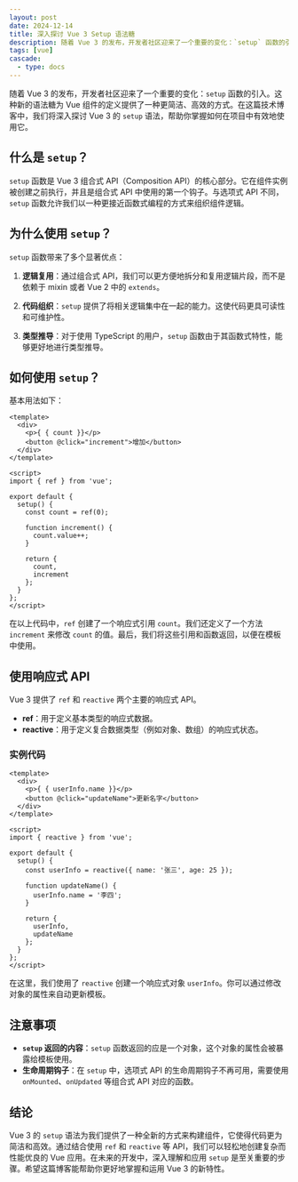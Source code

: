 ```yaml
---
layout: post
date: 2024-12-14
title: 深入探讨 Vue 3 Setup 语法糖
description: 随着 Vue 3 的发布，开发者社区迎来了一个重要的变化：`setup` 函数的引入。这种新的语法糖为 Vue 组件的定义提供了一种更简洁、高效的方式。在这篇技术博客中，我们将深入探讨 Vue 3 的 `setup` 语法，帮助你掌握如何在项目中有效地使用它。
tags: [vue]
cascade:
  - type: docs
---
```



随着 Vue 3 的发布，开发者社区迎来了一个重要的变化：`setup` 函数的引入。这种新的语法糖为 Vue 组件的定义提供了一种更简洁、高效的方式。在这篇技术博客中，我们将深入探讨 Vue 3 的 `setup` 语法，帮助你掌握如何在项目中有效地使用它。

## 什么是 `setup`？

`setup` 函数是 Vue 3 组合式 API（Composition API）的核心部分。它在组件实例被创建之前执行，并且是组合式 API 中使用的第一个钩子。与选项式 API 不同，`setup` 函数允许我们以一种更接近函数式编程的方式来组织组件逻辑。

## 为什么使用 `setup`？

`setup` 函数带来了多个显著优点：

1. **逻辑复用**：通过组合式 API，我们可以更方便地拆分和复用逻辑片段，而不是依赖于 mixin 或者 Vue 2 中的 `extends`。

2. **代码组织**：`setup` 提供了将相关逻辑集中在一起的能力。这使代码更具可读性和可维护性。

3. **类型推导**：对于使用 TypeScript 的用户，`setup` 函数由于其函数式特性，能够更好地进行类型推导。

## 如何使用 `setup`？

基本用法如下：

```vue
<template>
  <div>
    <p>{ { count }}</p>
    <button @click="increment">增加</button>
  </div>
</template>

<script>
import { ref } from 'vue';

export default {
  setup() {
    const count = ref(0);

    function increment() {
      count.value++;
    }

    return {
      count,
      increment
    };
  }
};
</script>
```

在以上代码中，`ref` 创建了一个响应式引用 `count`。我们还定义了一个方法 `increment` 来修改 `count` 的值。最后，我们将这些引用和函数返回，以便在模板中使用。

## 使用响应式 API

Vue 3 提供了 `ref` 和 `reactive` 两个主要的响应式 API。

- **ref**：用于定义基本类型的响应式数据。
- **reactive**：用于定义复合数据类型（例如对象、数组）的响应式状态。

### 实例代码

```vue
<template>
  <div>
    <p>{ { userInfo.name }}</p>
    <button @click="updateName">更新名字</button>
  </div>
</template>

<script>
import { reactive } from 'vue';

export default {
  setup() {
    const userInfo = reactive({ name: '张三', age: 25 });

    function updateName() {
      userInfo.name = '李四';
    }

    return {
      userInfo,
      updateName
    };
  }
};
</script>
```

在这里，我们使用了 `reactive` 创建一个响应式对象 `userInfo`。你可以通过修改对象的属性来自动更新模板。

## 注意事项

- **`setup` 返回的内容**：`setup` 函数返回的应是一个对象，这个对象的属性会被暴露给模板使用。
- **生命周期钩子**：在 `setup` 中，选项式 API 的生命周期钩子不再可用，需要使用 `onMounted`、`onUpdated` 等组合式 API 对应的函数。

## 结论

Vue 3 的 `setup` 语法为我们提供了一种全新的方式来构建组件，它使得代码更为简洁和高效。通过结合使用 `ref` 和 `reactive` 等 API，我们可以轻松地创建复杂而性能优良的 Vue 应用。在未来的开发中，深入理解和应用 `setup` 是至关重要的步骤。希望这篇博客能帮助你更好地掌握和运用 Vue 3 的新特性。